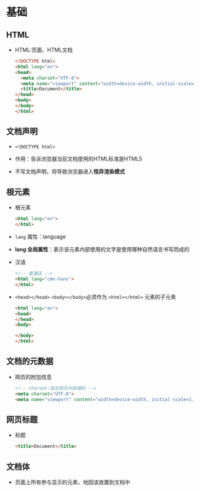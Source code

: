 # 基础

## HTML

- HTML:页面、HTML文档

    ```html
    <!DOCTYPE html>
    <html lang="en">
    <head>
      <meta charset="UTF-8">
      <meta name="viewport" content="width=device-width, initial-scale=1.0">
      <title>Document</title>
    </head>
    <body>
    </body>
    </html>
    ```

## 文档声明

- `<!DOCTYPE html>`

- 作用：告诉浏览器当前文档使用的HTML标准是HTML5

- 不写文档声明，将导致浏览器进入**怪异渲染模式**

## 根元素

- 根元素

    ```html
    <html lang="en">
    </html>
    ```

- `lang` 属性：language

- **lang 全局属性**：表示该元素内部使用的文字是使用哪种自然语言书写而成的

- 汉语

    ```html
    <!-- 普通话 -->
    <html lang="cmn-hans">
    </html>
    ```

- `<head></head>` `<body></body>`必须作为 `<html></html>` 元素的子元素

    ```html
    <html lang="en">
    <head>
    </head>
    <body>

    </body>
    </html>
    ```

## 文档的元数据

- 网页的附加信息

    ```html
    <!-- charset:指定网页内容编码 -->
    <meta charset="UTF-8">
    <meta name="viewport" content="width=device-width, initial-scale=1.0">
    ```

## 网页标题

- 标题

    ```html
    <title>Document</title>
    ```

## 文档体

- 页面上所有参与显示的元素，地因该放置到文档中

